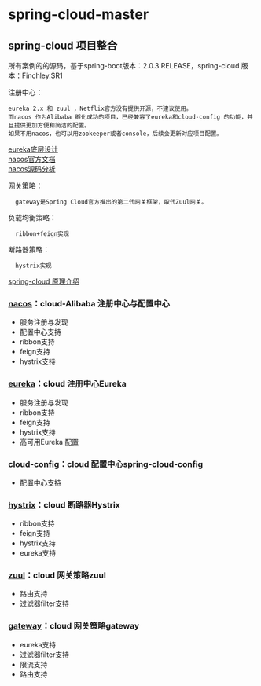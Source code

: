 # spring-cloud-master
## spring-cloud 项目整合  
所有案例的的源码，基于spring-boot版本：2.0.3.RELEASE，spring-cloud 版本：Finchley.SR1
  
  注册中心：
  
    eureka 2.x 和 zuul ，Netflix官方没有提供开源，不建议使用。
    而nacos 作为Alibaba 孵化成功的项目，已经兼容了eureka和cloud-config 的功能，并且提供更加方便和简洁的配置。
    如果不用nacos，也可以用zookeeper或者console，后续会更新对应项目配置。
  [eureka底层设计](https://blog.csdn.net/forezp/article/details/83999947)  
  [nacos官方文档](https://nacos.io/zh-cn/docs/what-is-nacos.html)  
  [nacos源码分析](http://www.iocoder.cn/Nacos/good-collection/?vip)  
  
  网关策略：
      
      gateway是Spring Cloud官方推出的第二代网关框架，取代Zuul网关。
  负载均衡策略：
      
      ribbon+feign实现
  断路器策略：
  
      hystrix实现
  
  [spring-cloud 原理介绍](https://blog.csdn.net/forezp/article/details/83999882)
### [nacos](https://github.com/JZxiaoxiao/spring-cloud-master/tree/master/nacos)：cloud-Alibaba 注册中心与配置中心
  - 服务注册与发现
  - 配置中心支持
  - ribbon支持
  - feign支持
  - hystrix支持
### [eureka](https://github.com/JZxiaoxiao/spring-cloud-master/tree/master/eureka)：cloud 注册中心Eureka
  - 服务注册与发现
  - ribbon支持
  - feign支持
  - hystrix支持
  - 高可用Eureka 配置
### [cloud-config](https://github.com/JZxiaoxiao/spring-cloud-master/tree/master/cloud-config)：cloud 配置中心spring-cloud-config
  - 配置中心支持
### [hystrix](https://github.com/JZxiaoxiao/spring-cloud-master/tree/master/hystrix)：cloud 断路器Hystrix 
  - ribbon支持
  - feign支持
  - hystrix支持
  - eureka支持
### [zuul](https://github.com/JZxiaoxiao/spring-cloud-master/tree/master/zuul)：cloud 网关策略zuul 
  - 路由支持
  - 过滤器filter支持
### [gateway](https://github.com/JZxiaoxiao/spring-cloud-master/tree/master/gateway)：cloud 网关策略gateway 
  - eureka支持
  - 过滤器filter支持
  - 限流支持
  - 路由支持

